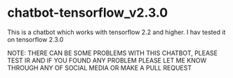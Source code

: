 # chatbot-tensorflow_v2.3.0

This is a chatbot which works with tensorflow 2.2 and higher. I hav tested it on tensorflow 2.3.0

NOTE: THERE CAN BE SOME PROBLEMS WITH THIS CHATBOT, PLEASE TEST IR AND IF YOU FOUND ANY PROBLEM PLEASE LET ME KNOW THROUGH ANY OF SOCIAL MEDIA OR MAKE A PULL REQUEST 

